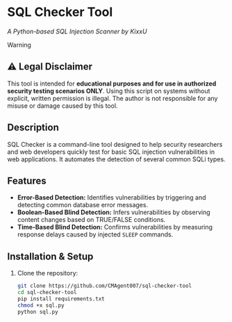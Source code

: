 # SQL Checker Tool
*A Python-based SQL Injection Scanner by KixxU*

> [!WARNING]
> ## ⚠️ Legal Disclaimer
> This tool is intended for **educational purposes and for use in authorized security testing scenarios ONLY**. Using this script on systems without explicit, written permission is illegal. The author is not responsible for any misuse or damage caused by this tool.

## Description
SQL Checker is a command-line tool designed to help security researchers and web developers quickly test for basic SQL injection vulnerabilities in web applications. It automates the detection of several common SQLi types.

## Features
- **Error-Based Detection:** Identifies vulnerabilities by triggering and detecting common database error messages.
- **Boolean-Based Blind Detection:** Infers vulnerabilities by observing content changes based on TRUE/FALSE conditions.
- **Time-Based Blind Detection:** Confirms vulnerabilities by measuring response delays caused by injected `SLEEP` commands.

## Installation & Setup
1. Clone the repository:
   ```bash
   git clone https://github.com/CMAgent007/sql-checker-tool
   cd sql-checker-tool
   pip install requirements.txt
   chmod +x sql.py
   python sql.py 
